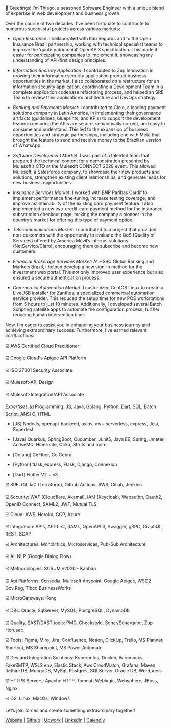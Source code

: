 👋 Greetings! I’m Thiago, a seasoned Software Engineer with a unique blend of expertise in web development and business growth.

Over the course of two decades, I’ve been fortunate to contribute to numerous successful projects across various markets: 

- *Open Insurance*: I collaborated with Itau Seguros and to the Open Insurance Brazil partnership, working with technical specialist teams to improve the ‘quote patrimonial’ OpenAPI3 specification. This made it easier for participating companies to implement it, showcasing my understanding of API-first design principles.

- *Information Security Application*: I contributed to Zup Innovation in growing their information security application product business opportunities in the market. I also collaborated on a restructure for an information security application, coordinating a Development Team in a complete application codebase refactoring process, and helped an SRE Team to review their application’s architecture and DevOps strategy.

- *Banking and Payments Market*: I contributed to Cielo, a leading payment solutions company in Latin America, in implementing their governance artifacts (guidelines, blueprints, and KPIs) to support the development teams in ensuring the APIs are secure, semantically correct, and easy to consume and understand. This led to the expansion of business opportunities and strategic partnerships, including one with Meta that brought the feature to send and receive money to the Brazilian version of WhatsApp.

- *Software Development Market*: I was part of a talented team that prepared the technical content for a demonstration presented by Mulesoft’s CTO at the Mulesoft CONNECT 2028 event. This allowed Mulesoft, a Salesforce company, to showcase their new products and solutions, strengthen existing client relationships, and generate leads for new business opportunities.

- *Insurance Services Market*: I worked with BNP Paribas Cardif to implement performance fine-tuning, increase testing coverage, and improve maintainability of the existing card payment feature. I also implemented a new two-credit-card payment method for the insurance subscription checkout page, making the company a pioneer in the country’s market for offering this type of payment option.

- *Telecommunications Market*: I contributed to a project that provided non-customers with the opportunity to evaluate the QoS (Quality of Services) offered by America Móvil’s internet solutions (NetServiço/Claro), encouraging them to subscribe and become new customers.

- *Financial Brokerage Services Market*: At HSBC Global Banking and Markets Brazil, I helped develop a new sign-in method for the investment web portal. This not only improved user experience but also ensured a secure authentication process.

- *Commercial Automation Market*: I customized CentOS Linux to create a LiveUSB installer for Zanthus, a specialized commercial automation service provider. This reduced the setup time for new POS workstations from 5 hours to just 10 minutes. Additionally, I developed several Batch Scripting satellite apps to automate the configuration process, further reducing human intervention time.

Now, I’m eager to assist you in enhancing your business journey and achieving extraordinary success.  Furthermore, I’ve earned relevant *certifications*:

☑️ AWS Certified Cloud Practitioner

☑️  Google Cloud's Apigee API Platform

☑️ ISO 27001 Security Associate

☑️ Mulesoft-API Design

☑️ Mulesoft-Integration/API Associate  


*Expertises*:
☑️ Programming: JS, Java, Golang, Python, Dart, SQL, Batch Script, ANSI C, HTML

- [JS] NodeJs, openapi-backend, axios, aws-serverless, express, Jest, Supertest

- [Java] Quarkus, SpringBoot, Cucumber, Junit5, Java EE, Spring, Jmeter, ActiveMQ, Hibernate, Orika, Struts and more

- [Golang] GoFiber, Go Cobra

- [Python] flask_express, Flask, Django, Connexion

- [Dart] Flutter V2 + v3

☑️ SRE: Git, IaC (Terraform), Github Actions, AWS, Gitlab, Jenkins

☑️ Security: WAF (Cloudflare, Akamai), IAM (Keycloak), Webauthn, Oauth2, OpenID Connect, SAML2, JWT, Mutual TLS

☑️ Cloud: AWS, Heroku, GCP, Azure

☑️ Integration: APIs, API-first, RAML, OpenAPI 3, Swagger, gRPC, GraphQL, REST, SOAP

☑️ Architectures: Monolithics, Microservices, Pub-Sub Architecture

☑️ AI: NLP (Google Dialog Flow)

☑️ Methodologies: SCRUM v2020 - Kanban

☑️ Api Platforms: Sensedia, Mulesoft Anypoint, Google Apigee, WSO2 Gov.Reg, Tibco BusinessWorks

☑️ MicroGateways: Kong

☑️ DBs: Oracle, SqlServer, MySQL, PostgreSQL, DynamoDb

☑️ Quality, SAST/DAST tools: PMD, Checkstyle, Sonar/Sonarqube, Zup Horusec

☑️ Tools: Figma, Miro, Jira, Confluence, Notion, ClickUp, Trello, MS Planner, Shortcut, MS Sharepoint, MS Power Automate

☑️ Dev and Integration Solutions: Kubernetes, Docker, Wiremocks, FakeSMTP, WSL2 env, Elastic Stack, Aws CloudWatch, Grafana, Maven, RethinkDB, MongoDB, MySql, Postgres, SQLServer, Oracle DB, Wordpress

☑️ HTTPS Servers: Apache HTTP, Tomcat, Weblogic, Websphere, JBoss, Nginx 

☑️ OS: Linux, MacOs, Windows


Let’s join forces and create something extraordinary together!


[Website](https://codedebtfree.com/) | [Github](https://github.com/santana-repos) | [Upwork](https://www.upwork.com/freelancers/thiagob9) | [LinkedIn](https://www.linkedin.com/in/thiago-santana-440689a8) | [Calendly](https://calendly.com/thiagosantanaxbr)

